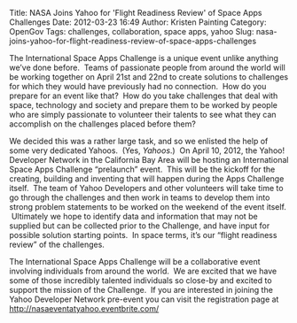 Title: NASA Joins Yahoo for 'Flight Readiness Review' of Space Apps Challenges
Date: 2012-03-23 16:49
Author: Kristen Painting
Category: OpenGov
Tags: challenges, collaboration, space apps, yahoo
Slug: nasa-joins-yahoo-for-flight-readiness-review-of-space-apps-challenges

The International Space Apps Challenge is a unique event unlike anything
we’ve done before.  Teams of passionate people from around the world
will be working together on April 21st and 22nd to create solutions to
challenges for which they would have previously had no connection.  How
do you prepare for an event like that?  How do you take challenges that
deal with space, technology and society and prepare them to be worked by
people who are simply passionate to volunteer their talents to see what
they can accomplish on the challenges placed before them?

We decided this was a rather large task, and so we enlisted the help of
some very dedicated Yahoos.  (Yes, *Yahoos*.)  On April 10, 2012, the
Yahoo! Developer Network in the California Bay Area will be hosting an
International Space Apps Challenge “prelaunch” event.  This will be the
kickoff for the creating, building and inventing that will happen during
the Apps Challenge itself.  The team of Yahoo Developers and other
volunteers will take time to go through the challenges and then work in
teams to develop them into strong problem statements to be worked on the
weekend of the event itself.  Ultimately we hope to identify data and
information that may not be supplied but can be collected prior to the
Challenge, and have input for possible solution starting points.  In
space terms, it’s our “flight readiness review” of the challenges.

The International Space Apps Challenge will be a collaborative event
involving individuals from around the world.  We are excited that we
have some of those incredibly talented individuals so close-by and
excited to support the mission of the Challenge.  If you are interested
in joining the Yahoo Developer Network pre-event you can visit the
registration page at <http://nasaeventatyahoo.eventbrite.com/>
